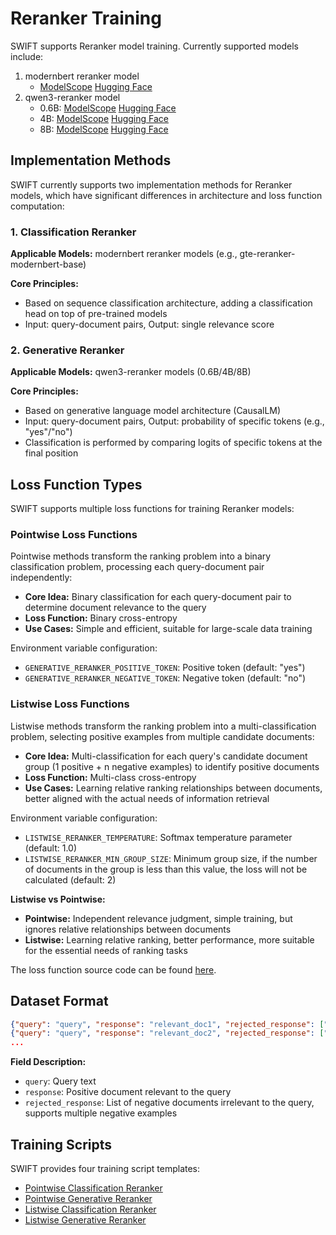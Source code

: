 # Reranker Training

SWIFT supports Reranker model training. Currently supported models include:

1. modernbert reranker model
   - [ModelScope](https://www.modelscope.cn/models/iic/gte-reranker-modernbert-base) [Hugging Face](https://huggingface.co/Alibaba-NLP/gte-reranker-modernbert-base)
2. qwen3-reranker model
   - 0.6B: [ModelScope](https://www.modelscope.cn/models/Qwen/Qwen3-Reranker-0.6B) [Hugging Face](https://huggingface.co/Qwen/Qwen3-Reranker-0.6B)
   - 4B: [ModelScope](https://www.modelscope.cn/models/Qwen/Qwen3-Reranker-4B) [Hugging Face](https://huggingface.co/Qwen/Qwen3-Reranker-4B)
   - 8B: [ModelScope](https://www.modelscope.cn/models/Qwen/Qwen3-Reranker-8B) [Hugging Face](https://huggingface.co/Qwen/Qwen3-Reranker-8B)

## Implementation Methods

SWIFT currently supports two implementation methods for Reranker models, which have significant differences in architecture and loss function computation:

### 1. Classification Reranker

**Applicable Models:** modernbert reranker models (e.g., gte-reranker-modernbert-base)

**Core Principles:**
- Based on sequence classification architecture, adding a classification head on top of pre-trained models
- Input: query-document pairs, Output: single relevance score

### 2. Generative Reranker

**Applicable Models:** qwen3-reranker models (0.6B/4B/8B)

**Core Principles:**
- Based on generative language model architecture (CausalLM)
- Input: query-document pairs, Output: probability of specific tokens (e.g., "yes"/"no")
- Classification is performed by comparing logits of specific tokens at the final position

## Loss Function Types

SWIFT supports multiple loss functions for training Reranker models:

### Pointwise Loss Functions
Pointwise methods transform the ranking problem into a binary classification problem, processing each query-document pair independently:

- **Core Idea:** Binary classification for each query-document pair to determine document relevance to the query
- **Loss Function:** Binary cross-entropy
- **Use Cases:** Simple and efficient, suitable for large-scale data training

Environment variable configuration:
- `GENERATIVE_RERANKER_POSITIVE_TOKEN`: Positive token (default: "yes")
- `GENERATIVE_RERANKER_NEGATIVE_TOKEN`: Negative token (default: "no")

### Listwise Loss Functions
Listwise methods transform the ranking problem into a multi-classification problem, selecting positive examples from multiple candidate documents:

- **Core Idea:** Multi-classification for each query's candidate document group (1 positive + n negative examples) to identify positive documents
- **Loss Function:** Multi-class cross-entropy
- **Use Cases:** Learning relative ranking relationships between documents, better aligned with the actual needs of information retrieval

Environment variable configuration:
- `LISTWISE_RERANKER_TEMPERATURE`: Softmax temperature parameter (default: 1.0)
- `LISTWISE_RERANKER_MIN_GROUP_SIZE`: Minimum group size, if the number of documents in the group is less than this value, the loss will not be calculated (default: 2)

**Listwise vs Pointwise:**
- **Pointwise:** Independent relevance judgment, simple training, but ignores relative relationships between documents
- **Listwise:** Learning relative ranking, better performance, more suitable for the essential needs of ranking tasks

The loss function source code can be found [here](https://github.com/modelscope/ms-swift/blob/main/swift/plugin/loss.py).

## Dataset Format

```json lines
{"query": "query", "response": "relevant_doc1", "rejected_response": ["irrelevant_doc1", "irrelevant_doc2", ...]}
{"query": "query", "response": "relevant_doc2", "rejected_response": ["irrelevant_doc1", "irrelevant_doc2", ...]}
...
```

**Field Description:**
- `query`: Query text
- `response`: Positive document relevant to the query
- `rejected_response`: List of negative documents irrelevant to the query, supports multiple negative examples

## Training Scripts

SWIFT provides four training script templates:

- [Pointwise Classification Reranker](https://github.com/tastelikefeet/swift/blob/main/examples/train/reranker/train_reranker.sh)
- [Pointwise Generative Reranker](https://github.com/tastelikefeet/swift/blob/main/examples/train/reranker/train_generative_reranker.sh)
- [Listwise Classification Reranker](https://github.com/tastelikefeet/swift/blob/main/examples/train/reranker/train_reranker_listwise.sh)
- [Listwise Generative Reranker](https://github.com/tastelikefeet/swift/blob/main/examples/train/reranker/train_generative_reranker_listwise.sh)
